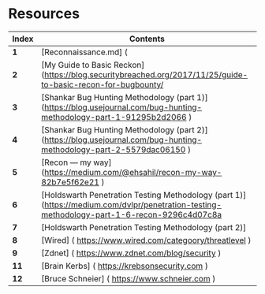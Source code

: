 # Resources

Index | Contents 
--- | ---
**1** | [Reconnaissance.md] (
**2** | [My Guide to Basic Reckon] (https://blog.securitybreached.org/2017/11/25/guide-to-basic-recon-for-bugbounty/
**3** | [Shankar Bug Hunting Methodology (part 1)] (https://blog.usejournal.com/bug-hunting-methodology-part-1-91295b2d2066 )
**4** | [Shankar Bug Hunting Methodology (part 2)] (https://blog.usejournal.com/bug-hunting-methodology-part-2-5579dac06150 )
**5** | [Recon — my way] (https://medium.com/@ehsahil/recon-my-way-82b7e5f62e21 )
**6** |  [Holdswarth Penetration Testing Methodology (part 1)]  (https://medium.com/dvlpr/penetration-testing-methodology-part-1-6-recon-9296c4d07c8a
**7** | [Holdswarth Penetration Testing Methodology (part 2)] 
**8** | [Wired] ( https://www.wired.com/categoory/threatlevel )
**9** | [Zdnet] ( https://www.zdnet.com/blog/security )
**11** | [Brain Kerbs] ( https://krebsonsecurity.com )
**12** |[Bruce Schneier] ( https://www.schneier.com )
